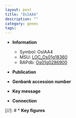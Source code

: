 ```yaml
---
layout: post
title: "OsIAA4"
description: ""
category: genes
tags: 
---
```


* **Information**  
    + Symbol: OsIAA4  
    + MSU: [LOC_Os01g18360](http://rice.uga.edu/cgi-bin/ORF_infopage.cgi?orf=LOC_Os01g18360)  
    + RAPdb: [Os01g0286900](http://rapdb.dna.affrc.go.jp/viewer/gbrowse_details/irgsp1?name=Os01g0286900)  

* **Publication**  

* **Genbank accession number**  

* **Key message**  

* **Connection**  

[//]: # * **Key figures**  


